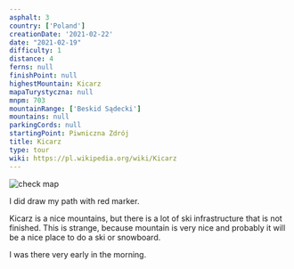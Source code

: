 ```yaml
---
asphalt: 3
country: ['Poland']
creationDate: '2021-02-22'
date: "2021-02-19"
difficulty: 1
distance: 4
ferns: null
finishPoint: null
highestMountain: Kicarz
mapaTurystyczna: null
mnpm: 703
mountainRange: ['Beskid Sądecki']
mountains: null
parkingCords: null
startingPoint: Piwniczna Zdrój
title: Kicarz
type: tour
wiki: https://pl.wikipedia.org/wiki/Kicarz
---
```


![check map](https://res.cloudinary.com/just-walking-me/image/upload/v1588619195/kicarz.png "Check map")

I did draw my path with red marker.

Kicarz is a nice mountains, but there is a lot of ski infrastructure that is not finished. This is strange, because mountain is very nice and probably it will be a nice place to do a ski or snowboard.

I was there very early in the morning.
